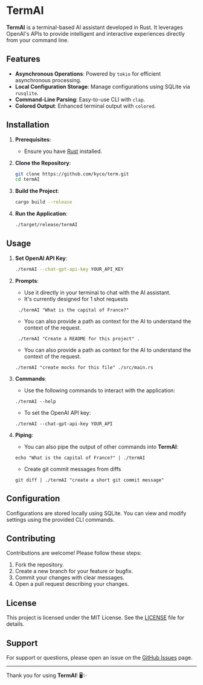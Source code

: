 TermAI
======

**TermAI** is a terminal-based AI assistant developed in Rust. It leverages OpenAI's APIs to provide intelligent and
interactive experiences directly from your command line.

Features
--------

- **Asynchronous Operations**: Powered by `tokio` for efficient asynchronous processing.
- **Local Configuration Storage**: Manage configurations using SQLite via `rusqlite`.
- **Command-Line Parsing**: Easy-to-use CLI with `clap`.
- **Colored Output**: Enhanced terminal output with `colored`.

Installation
------------

1. **Prerequisites**:
    - Ensure you have [Rust](https://www.rust-lang.org/tools/install) installed.

2. **Clone the Repository**:
   ```sh
   git clone https://github.com/kyco/term.git
   cd termAI
   ```

3. **Build the Project**:
   ```sh
   cargo build --release
   ```

4. **Run the Application**:
   ```sh
   ./target/release/termAI
   ```

Usage
-----

1. **Set OpenAI API Key**:
   ```sh
   ./termAI --chat-gpt-api-key YOUR_API_KEY
   ```

2. **Prompts**:
    - Use it directly in your terminal to chat with the AI assistant.
    - It's currently designed for 1 shot requests
   ```shell
    ./termAI "What is the capital of France?"
    ```
    - You can also provide a path as context for the AI to understand the context of the request.
   ```shell
    ./termAI "Create a README for this project" .
    ```
    - You can also provide a path as context for the AI to understand the context of the request.
   ```shell
   ./termAI "create mocks for this file" ./src/main.rs
   ```

3. **Commands**:
    - Use the following commands to interact with the application:
    ```shell
    ./termAI --help
    ```
    - To set the OpenAI API key:
    ```shell
    ./termAI --chat-gpt-api-key YOUR_API
    ```

4. **Piping**:
    - You can also pipe the output of other commands into **TermAI**:
    ```shell
    echo "What is the capital of France?" | ./termAI
    ```
    - Create git commit messages from diffs
   ```shell
   git diff | ./termAI "create a short git commit message"
   ```

Configuration
-------------

Configurations are stored locally using SQLite. You can view and modify settings using the provided CLI commands.

Contributing
------------

Contributions are welcome! Please follow these steps:

1. Fork the repository.
2. Create a new branch for your feature or bugfix.
3. Commit your changes with clear messages.
4. Open a pull request describing your changes.

License
-------

This project is licensed under the MIT License. See the [LICENSE](LICENSE) file for details.

Support
-------

For support or questions, please open an issue on the [GitHub Issues](https://github.com/yourusername/termAI/issues)
page.

---

Thank you for using **TermAI**! 🖥️✨